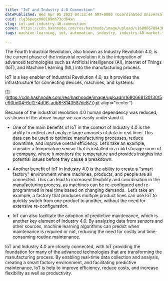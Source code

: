 ```yaml
---
title: "IoT and Industry 4.0 Connection"
datePublished: Wed Apr 05 2023 04:23:44 GMT+0000 (Coordinated Universal Time)
cuid: clg36pegx000109mh73cd64xn
slug: iot-and-industry-40-connection
cover: https://cdn.hashnode.com/res/hashnode/image/upload/v1680667894367/24da6fc6-1a2f-473f-b597-f3644891093c.jpeg
tags: machine-learning, iot, automation, industry, industry-40-market-trend

---
```


The Fourth Industrial Revolution, also known as Industry Revolution 4.0, is the current phase of the industrial revolution it is the integration of advanced technologies such as Artificial Intelligence (AI), Internet of Things (IoT), and Machine Learning (ML) into the manufacturing process.

IoT is a key enabler of Industrial Revolution 4.0, as it provides the infrastructure for connecting devices, machines, and systems.

![](https://cdn.hashnode.com/res/hashnode/image/upload/v1680668130130/5c90bd04-6cf2-4d06-adb8-8143587dc677.gif align="center")

Because of the industrial revolution 4.0 human dependency was reduced, as shown in the above image we can easily understand it.

* One of the main benefits of IoT in the context of Industry 4.0 is the ability to collect and analyze large amounts of data in real time. This data can be used to optimize manufacturing processes, reduce downtime, and improve overall efficiency. Let’s take an example, consider a temperature sensor that is installed in a cold storage room of a company, where it monitors the temperature and provides insights into potential issues before they cause a breakdown.
    
* Another benefit of IoT in Industry 4.0 is the ability to create a "smart factory" environment where machines, products, and people are all connected. This can lead to increased flexibility and coordination in the manufacturing process, as machines can be re-configured and re-programmed in real time based on changing demands.  Let’s take an example, a factory that produces multiple product lines can use IoT to quickly switch from one product to another, without the need for extensive re-configuration.
    
* IoT can also facilitate the adoption of predictive maintenance, which is another key element of Industry 4.0. By analyzing data from sensors and other sources, machine learning algorithms can predict when maintenance is required or not, reducing the need for costly and time-consuming routine maintenance.
    

IoT and Industry 4.0 are closely connected, with IoT providing the foundation for many of the advanced technologies that are transforming the manufacturing process. By enabling real-time data collection and analysis, creating a smart factory environment, and facilitating predictive maintenance, IoT is help to improve efficiency, reduce costs, and increase flexibility as well as productivity.